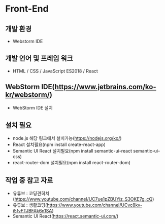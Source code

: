 # Front-End

## 개발 환경
- Webstorm IDE

## 개발 언어 및 프레임 워크
- HTML / CSS / JavaScript ES2018 / React

## WebStorm IDE(https://www.jetbrains.com/ko-kr/webstorm/)
- WebStorm IDE 설치

## 설치 필요
- node.js 해당 링크에서 설치가능(https://nodejs.org/ko/) 
- React 설치필요(npm install create-react-app)
- Semantic UI React 설치필요(npm install semantic-ui-react semantic-ui-css)
- react-router-dom 설치필요(npm install react-router-dom)

## 작업 중 참고 자료
- 유튜브 : 코딩견히치(https://www.youtube.com/channel/UC7ue1pZBUYiz_S3OKE7g_cQ)
- 유튜브 : 생활코딩(https://www.youtube.com/channel/UCvc8kv-i5fvFTJBFAk6n1SA)
- Semantic UI React(https://react.semantic-ui.com/)
